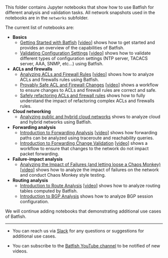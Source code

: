 This folder contains Jupyter notebooks that show how to use Batfish for different analysis and validation tasks. All network snapshots used in the notebooks are in the `networks` subfolder.

The current list of notebooks are:
- **Basics**
    - [Getting Started with Batfish](Getting%20started%20with%20Batfish.ipynb) [[video](https://www.youtube.com/watch?v=Ca7kPAtfFqo)] shows how to get started and provides an overview of the capabilities of Batfish.
    - [Validating Configuration Settings](Validating%20Configuration%20Settings.ipynb) [[video](https://www.youtube.com/watch?v=qOXRaVs1Uz4)] shows how to validate different types of configuration settings (NTP server, TACACS server, AAA, SNMP, etc...) using Batfish.
- **ACLs and firewalls**
    - [Analyzing ACLs and Firewall Rules](Analyzing%20ACLs%20and%20Firewall%20Rules.ipynb) [[video](https://youtu.be/KixQYEDh33s)] shows how to analyze ACLs and firewalls rules using Batfish.
    - [Provably Safe ACL and Firewall Changes](Provably%20Safe%20ACL%20and%20Firewall%20Changes.ipynb) [[video](https://www.youtube.com/watch?v=MJYLVL9UOWk)] shows a workflow to ensure changes to ACLs and firewall rules are correct and safe.
    - [Safely refactoring ACLs and firewall rules](Safely%20refactoring%20ACLs%20and%20firewall%20rules.ipynb) shows how to fully understand the impact of refactoring complex ACLs and firewalls rules.
- **Cloud networking**
   - [Analyzing public and hybrid cloud networks](Analyzing%20public%20and%20hybrid%20cloud%20networks%20.ipynb) shows to analyze cloud and hybrid networks using Batfish.
- **Forwarding analysis**
    - [Introduction to Forwarding Analysis](Introduction%20to%20Forwarding%20Analysis.ipynb) [[video](https://youtu.be/yaJBH3ZZ5Dw)] shows how forwarding paths can be analyzed using traceroute and reachability queries.
    - [Introduction to Forwarding Change Validation](Introduction%20to%20Forwarding%20Change%20Validation.ipynb) [[video](https://youtu.be/Yje70Q8R79w)] shows a workflow to ensure that changes to the network do not impact packet forwarding.
- **Failure-impact analysis**
    - [Analyzing the Impact of Failures (and letting loose a Chaos Monkey)](Analyzing%20the%20Impact%20of%20Failures%20(and%20letting%20loose%20a%20Chaos%20Monkey).ipynb) [[video](https://youtu.be/1adAT6FK-UI)] shows how to analyze the impact of failures on the network and conduct Chaos Monkey style testing.
- **Routing analysis**
    - [Introduction to Route Analysis](Introduction%20to%20Route%20Analysis.ipynb) [[video](https://www.youtube.com/watch?v=AutkFa0xUxg)] shows how to analyze routing tables computed by Batfish.
    - [Introduction to BGP Analysis](Introduction%20to%20BGP%20Analysis.ipynb) shows how to analyze BGP session configuration.

We will continue adding notebooks that demonstrating additional use cases of Batfish.

------

 - You can reach us via [Slack](https://join.slack.com/t/batfish-org/shared_invite/enQtMzA0Nzg2OTAzNzQ1LTUxOTJlY2YyNTVlNGQ3MTJkOTIwZTU2YjY3YzRjZWFiYzE4ODE5ODZiNjA4NGI5NTJhZmU2ZTllOTMwZDhjMzA) for any questions or suggestions for additional use cases.

 - You can subscribe to the [Batfish YouTube channel](https://www.youtube.com/channel/UCA-OUW_3IOt9U_s60KvmJYA) to be notified of new videos.
